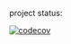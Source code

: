 project status:

[![codecov](https://codecov.io/gh/mangohero1985/devops/graph/badge.svg)](https://codecov.io/gh/mangohero1985/devops)
